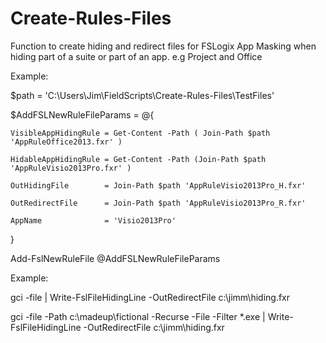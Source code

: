 # Create-Rules-Files

Function to create hiding and redirect files for FSLogix App Masking when hiding part of a suite or part of an app.  e.g Project and Office

Example:

$path = 'C:\Users\Jim\FieldScripts\Create-Rules-Files\TestFiles'

$AddFSLNewRuleFileParams = @{

    VisibleAppHidingRule = Get-Content -Path ( Join-Path $path 'AppRuleOffice2013.fxr' )

    HidableAppHidingRule = Get-Content -Path (Join-Path $path 'AppRuleVisio2013Pro.fxr' )

    OutHidingFile        = Join-Path $path 'AppRuleVisio2013Pro_H.fxr'

    OutRedirectFile      = Join-Path $path 'AppRuleVisio2013Pro_R.fxr'

    AppName              = 'Visio2013Pro'

}


Add-FslNewRuleFile @AddFSLNewRuleFileParams

Example:

gci -file | Write-FslFileHidingLine -OutRedirectFile c:\jimm\hiding.fxr

gci -file -Path c:\madeup\fictional -Recurse -File -Filter *.exe | Write-FslFileHidingLine -OutRedirectFile c:\jimm\hiding.fxr